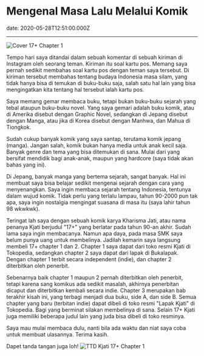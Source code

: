 # Mengenal Masa Lalu Melalui Komik

date: 2020-05-28T12:51:00.000Z

---

<!-- Di Jepang, banyak manga yang bertema sejarah, sangat banyak. Hal ini membuat saya bisa belajar sedikit mengenai sejarah dengan cara yang menyenangkan. Saya ingin membaca sejarah tentang Indonesia, tentunya dalam wujud komik. -->

<!-- more -->

![Cover 17+ Chapter 1](/static/images/17+.png)

Tempo hari saya ditandai dalam sebuah komentar di sebuah kiriman di Instagram oleh seorang teman. Kiriman itu soal kartu pos. Memang saya pernah sedikit membahas soal kartu pos dengan teman saya tersebut. Di kiriman tersebut membahas tentang budaya Indonesia masa silam, yang tidak hanya bisa di temukan di buku-buku saja, salah satu hal lain yang bisa mengingatkan kita tentang hal tersebut ialah kartu pos.

Saya memang gemar membaca buku, tetapi bukan buku-buku sejarah yang tebal ataupun buku-buku novel. Yang saya gemari adalah buku komik, atau di Amerika disebut dengan Graphic Novel, sedangkan di Jepang disebut dengan Manga, atau jika di Korea disebut dengan Manhwa, dan Mahua di Tiongkok.

Sudah cukup banyak komik yang saya santap, terutama komik jepang (manga). Jangan salah, komik bukan hanya media untuk anak kecil saja. Banyak genre dan tema yang bisa ditemukan di sana. Mulai dari yang bersifat mendidik bagi anak-anak, maupun yang hardcore (saya tidak akan bahas yang ini).

Di Jepang, banyak manga yang bertema sejarah, sangat banyak. Hal ini membuat saya bisa belajar sedikit mengenai sejarah dengan cara yang menyenangkan. Saya ingin membaca sejarah tentang Indonesia, tentunya dalam wujud komik. Tidak perlu yang terlalu lampau, tahun 90-2000 pun tak apa, saya ingin nostalgia mengingat suasana di masa itu (saya lahir tahun 98 wkwkwk).

Teringat lah saya dengan sebuah komik karya Kharisma Jati, atau nama penanya Kjati berjudul "17+" yang berlatar pada tahun 90-an akhir. Sudah lama saya ingin membacanya. Namun apa daya, pada masa SMK saya belum punya uang untuk membelinya. Jadilah kemarin saya langsung membeli 17+ chapter 1 dan 2. Chapter 1 saya dapat dari toko resmi Kjati di Tokopedia, sedangkan chapter 2 saya dapat dari lapak di Bukalapak. Dengan chapter 1 terbit secara independent (indie), dan chapter 2 diterbitkan oleh penerbit.

Sebenarnya baik chapter 1 maupun 2 pernah diterbitkan oleh penerbit, tetapi karena sang komikus ada sedikit masalah, akhirnya penerbitan dicaput dan diterbitkan kembali secara indie. Chapter 3 merupakan bab terakhir kisah ini, yang terbagi menjadi dua buku, side A, dan side B. Semua chapter yang baru (terbitan indie) dapat dibeli di toko resmi "Lapak Kjati" di Tokopedia. Bagi yang berminat silakan membelinya di sana. Selain 17+ Kjati juga memiliki beberapa judul lain yang juda bisa dibeli di toko resminya.

Saya mau mulai membaca dulu, nanti bila ada waktu dan niat saya coba untuk membuat ulasannya. Terima kasih.

Dapet tanda tangan juga loh!
![TTD Kjati 17+ Chapter 1](/static/images/17+ttd.png)
